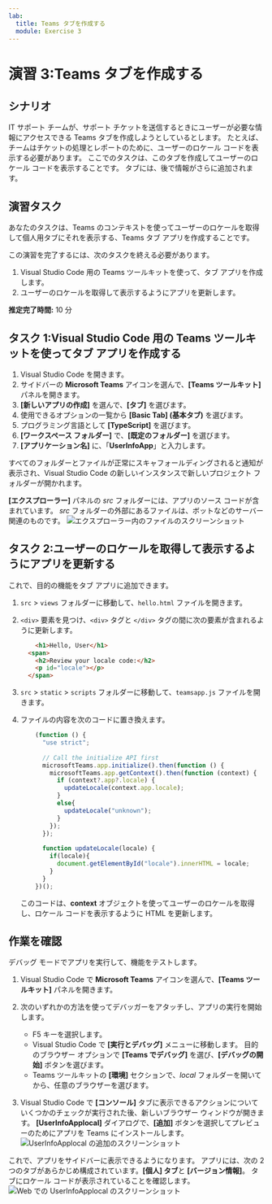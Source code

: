 ```yaml
---
lab:
  title: Teams タブを作成する
  module: Exercise 3
---
```


# 演習 3:Teams タブを作成する

## シナリオ

IT サポート チームが、サポート チケットを送信するときにユーザーが必要な情報にアクセスできる Teams タブを作成しようとしているとします。 たとえば、チームはチケットの処理とレポートのために、ユーザーのロケール コードを表示する必要があります。 ここでのタスクは、このタブを作成してユーザーのロケール コードを表示することです。 タブには、後で情報がさらに追加されます。

## 演習タスク

あなたのタスクは、Teams のコンテキストを使ってユーザーのロケールを取得して個人用タブにそれを表示する、Teams タブ アプリを作成することです。

この演習を完了するには、次のタスクを終える必要があります。

1. Visual Studio Code 用の Teams ツールキットを使って、タブ アプリを作成します。
1. ユーザーのロケールを取得して表示するようにアプリを更新します。

**推定完了時間:** 10 分

## タスク 1:Visual Studio Code 用の Teams ツールキットを使ってタブ アプリを作成する

1. Visual Studio Code を開きます。
1. サイドバーの **Microsoft Teams** アイコンを選んで、**[Teams ツールキット]** パネルを開きます。
1. **[新しいアプリの作成]** を選んで、**[タブ]** を選びます。
1. 使用できるオプションの一覧から **[Basic Tab] (基本タブ)** を選びます。
1. プログラミング言語として **[TypeScript]** を選びます。
1. **[ワークスペース フォルダー]** で、**[既定のフォルダー]** を選びます。
1. **[アプリケーション名]** に、「**UserInfoApp**」と入力します。

すべてのフォルダーとファイルが正常にスキャフォールディングされると通知が表示され、Visual Studio Code の新しいインスタンスで新しいプロジェクト フォルダーが開かれます。

**[エクスプローラー]** パネルの *src* フォルダーには、アプリのソース コードが含まれています。 *src* フォルダーの外部にあるファイルは、ボットなどのサーバー関連のものです。 ![エクスプローラー内のファイルのスクリーンショット](../../media/explorer-tab-file.png)

## タスク 2:ユーザーのロケールを取得して表示するようにアプリを更新する

これで、目的の機能をタブ アプリに追加できます。

1. `src` > `views` フォルダーに移動して、`hello.html` ファイルを開きます。
1. `<div>` 要素を見つけ、`<div>` タグと `</div>` タグの間に次の要素が含まれるように更新します。

    ```html
        <h1>Hello, User</h1>
      <span>
        <h2>Review your locale code:</h2>
        <p id="locale"></p>
      </span>
    ```

1. `src` > `static` > `scripts` フォルダーに移動して、`teamsapp.js` ファイルを開きます。
1.  ファイルの内容を次のコードに置き換えます。

    ```typescript
        (function () {
          "use strict";
        
          // Call the initialize API first
          microsoftTeams.app.initialize().then(function () {
            microsoftTeams.app.getContext().then(function (context) {
              if (context?.app?.locale) {
                updateLocale(context.app.locale);
              }
              else{
                updateLocale("unknown");
              }
            });
          });
        
          function updateLocale(locale) {
            if(locale){
              document.getElementById("locale").innerHTML = locale;
            }
          }
        })();
    ```

    このコードは、**context** オブジェクトを使ってユーザーのロケールを取得し、ロケール コードを表示するように HTML を更新します。

## 作業を確認

デバッグ モードでアプリを実行して、機能をテストします。

1. Visual Studio Code で **Microsoft Teams** アイコンを選んで、**[Teams ツールキット]** パネルを開きます。

2. 次のいずれかの方法を使ってデバッガーをアタッチし、アプリの実行を開始します。

   - F5 キーを選択します。
   - Visual Studio Code で **[実行とデバッグ]** メニューに移動します。  目的のブラウザー オプションで **[Teams でデバッグ]** を選び、**[デバッグの開始]** ボタンを選びます。
   - Teams ツールキットの **[環境]** セクションで、*local* フォルダーを開いてから、任意のブラウザーを選びます。

3. Visual Studio Code で **[コンソール]** タブに表示できるアクションについていくつかのチェックが実行された後、新しいブラウザー ウィンドウが開きます。 **[UserInfoApplocal]** ダイアログで、**[追加]** ボタンを選択してプレビューのためにアプリを Teams にインストールします。 ![UserInfoApplocal の追加のスクリーンショット](../../media/add-userinfoapplocal.png)

これで、アプリをサイドバーに表示できるようになります。 アプリには、次の 2 つのタブがあらかじめ構成されています。**[個人] タブ**と **[バージョン情報]**。 タブにロケール コードが表示されていることを確認します。![Web での UserInfoApplocal のスクリーンショット](../../media/userinfoapplocal-run.png)
